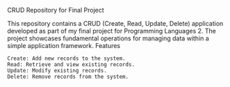 CRUD Repository for Final Project

This repository contains a CRUD (Create, Read, Update, Delete) application developed as part of my final project for Programming Languages 2. The project showcases fundamental operations for managing data within a simple application framework.
Features

    Create: Add new records to the system.
    Read: Retrieve and view existing records.
    Update: Modify existing records.
    Delete: Remove records from the system.

